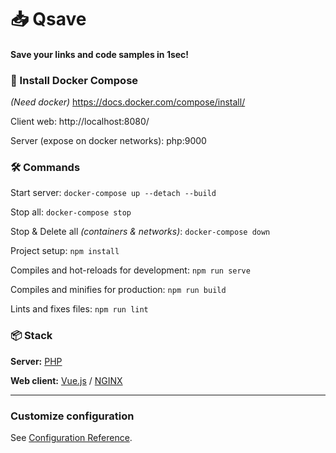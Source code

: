 # 📥 Qsave

#### Save your links and code samples in 1sec!

### 💾 Install Docker Compose

*(Need docker)*
https://docs.docker.com/compose/install/

Client web: http://localhost:8080/

Server (expose on docker networks): php:9000

### 🛠 Commands

Start server: `docker-compose up --detach --build`

Stop all: `docker-compose stop`

Stop & Delete all *(containers & networks)*: `docker-compose down`

Project setup: `npm install`

Compiles and hot-reloads for development: `npm run serve`

Compiles and minifies for production: `npm run build`

Lints and fixes files: `npm run lint`

### 📦 Stack

**Server:** [PHP](https://www.php.net)

**Web client:** [Vue.js](https://vuejs.org/) / [NGINX](https://www.nginx.com)

---

### Customize configuration
See [Configuration Reference](https://cli.vuejs.org/config/).

